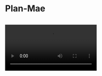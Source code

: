 # Plan-Mae
<br><video src="https://github.com/Yangangren/Plan-Mae/blob/main/Plan-Mae-road-test.mp4?raw=true" controls></video><br>
